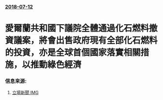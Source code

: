 ### [2018-07-12](/news/2018/07/12/index.md)

##### 
# 愛爾蘭共和國下議院全體通過化石燃料撤資議案，將會出售政府現有全部化石燃料的投資，亦是全球首個國家落實相關措施，以推動綠色經濟 




### 信息来源:

1. [立場新聞 ](https://thestandnews.com/nature/%E6%84%9B%E7%88%BE%E8%98%AD%E4%B8%8B%E8%AD%B0%E9%99%A2%E5%85%A8%E9%AB%94%E9%80%9A%E9%81%8E%E8%AD%B0%E6%A1%88-%E5%B0%87%E6%92%A4%E5%85%A8%E9%83%A8-%E5%80%BC-3-%E5%84%84%E6%AD%90%E7%BE%85%E5%8C%96%E7%9F%B3%E7%87%83%E6%96%99%E6%8A%95%E8%B3%87/) [IMG](https://thestandnews.com/static/v3/images/standhk-og-600x315.png)

